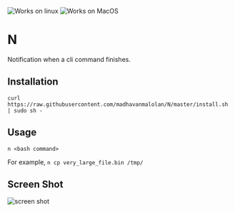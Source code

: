![Works on linux](https://img.shields.io/badge/Works%20On-Linux-blue.svg)
![Works on MacOS](https://img.shields.io/badge/Works%20On-MacOS-blue.svg)

# N
Notification when a cli command finishes.


## Installation
`curl https://raw.githubusercontent.com/madhavanmalolan/N/master/install.sh | sudo sh -`

## Usage 
`n <bash command>`

For example, 
`n cp very_large_file.bin /tmp/`

## Screen Shot
![screen shot](https://github.com/madhavanmalolan/N/blob/master/screenshot.png?raw=true)
